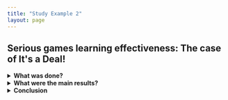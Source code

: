 ```yaml
---
title: "Study Example 2"
layout: page
---
```


## Serious games learning effectiveness: The case of It's a Deal!

<details>
    <summary><b>What was done?</b></summary>
    <p>Guillen-Nieto and Aleson-Carbornell (2012) examine some factors influencing the learning effectiveness of the serious game “It's a Deal!”. The game serves to teach intercultural business communication between Spaniards and Britons in business settings in which English is used as the lingua franca. Two main questions are addressed: First, it is examined whether the intercultural awareness, intercultural knowledge and intercultural communicative competence in business English improved after playing the game. Second, factors influencing the improvement or the failure of improvement are analyzed. The authors suppose that the immersive, all-embracing, and interactive learning environment of the game develops and enhances the users’ intercultural communicative competence.</p>
    <p> Aiming to improve intercultural business communication, the game is designed to serve a target group of students. Therefore, the participants of the study were 50 students of English Studies at the University of Alicante of the academy year 2010-2011. The study works with qualitative and quantitative data. It started with a pre-test questionnaire assessing with 24 items the previous knowledge of intercultural communication in business settings split in the three categories: intercultural awareness, knowledge, and communication competence. Afterwards, the students played the game and they were informally observed to collect information about their engagement, attention, involvement, enjoyment, difficulties, and the time needed to complete the video game. After one week, the students filled out the post-test questionnaire consisting of general feedback, experience evaluation and a post-knowledge test using the same items as in the pre-test questionnaire to assess the advance in intercultural communication.</p>
</details>


<details>
    <summary><b>What were the main results?</b></summary>
    <p> The collected data was analyzed qualitatively and quantitatively. There are three main findings of this study. </p>
    <p>1. The informal observations indicate that the students were enthusiastic, motivated, and fully involved in the game. This was shown by forgetting about the time, letting themselves go or bursting out laughing while playing the game. The biographical data shows that they have an intermediate level of English and the majority had never had any training in intercultural business communication. Therefore, they were a suitable group for playing this game. </p>
    <p>2. The comparison of pre- and post-test questionnaires shows significant differences between the results on all three variables of interest [intercultural awareness (t = 2.460, p = .016), intercultural knowledge (t = 3.057, p = .003)] with the most impressive effects on intercultural communicative competence (t = 4.461, p < .001). In summary, “It's a Deal” fulfilled its purpose to improve intercultural learning.</p>
    <p>3. The analyses of factors influencing the improvement consisted of correlations between six variables making up the experiential test (instructional content, game dimensions, game cycle, debriefing, perceived educational value, transfer of learnt skills and intrinsic motivation) and each of the three variables of the knowledge test. However, the results were not significant. Looking at the mean scores for each of the variables from the experiential test, it reveals that these are quite high and very similar suggesting that the learning effectiveness in this game results from the balanced combination of the six dimensions.</p>
</details>


<details>
    <summary><b>Conclusion</b></summary>
    <p>To summarize, this study shows that “It's a Deal!” is an effective tool for teaching intercultural communication between Spaniards and Britons in business settings in which English is used as the lingua franca. The effectiveness results from a balanced use of several factors considered by the creation of this serious game. At this point it is important to highlight that “It’s a deal!” is not designed in a visually attractive way like other serious games are. The content is educational, and the objectives are clearly pedagogic. It is didactic and not nice to look at. Having this in mind, one can say that the immersive, all-embracing and interactive learning environment of the game may improve the competence of the students although it is not a “nice and attractive” environment to look at but a didactical one.</p>
</details>